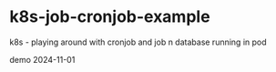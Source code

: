 # k8s-job-cronjob-example

k8s - playing around with cronjob and job n database running in pod

demo 2024-11-01